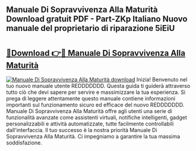 ## Manuale Di Sopravvivenza Alla Maturità Download gratuit PDF - Part-ZKp Italiano Nuovo manuale del proprietario di riparazione 5iEiU

# <h2><a href="http://dfb245.blite.top/?on=Manuale+Di+Sopravvivenza+Alla+Maturit%c3%a0">🔗Download 👉🔴 Manuale Di Sopravvivenza Alla Maturità</a></h2>

[![Manuale Di Sopravvivenza Alla Maturità download](https://i.imgur.com/lujVjoI.png)](http://dfb245.blite.top/?on=Manuale+Di+Sopravvivenza+Alla+Maturit%c3%a0)
Inizia! Benvenuto nel tuo nuovo manuale utente REDDDDDDD. Questa guida ti guiderà attraverso tutto ciò che devi sapere per servire e massimizzare la tua esperienza. Si prega di leggere attentamente questo manuale contiene informazioni importanti sul funzionamento sicuro ed efficace del nuovo REDDDDDDD. Manuale Di Sopravvivenza Alla Maturità offre agli utenti una serie di funzionalità avanzate come assistenti virtuali, notifiche intelligenti, gadget personalizzabili e attività automatizzate, tutte facilmente controllabili dall'interfaccia. Il tuo successo è la nostra priorità Manuale Di Sopravvivenza Alla Maturità. Ci impegniamo a garantire la tua massima soddisfazione.
